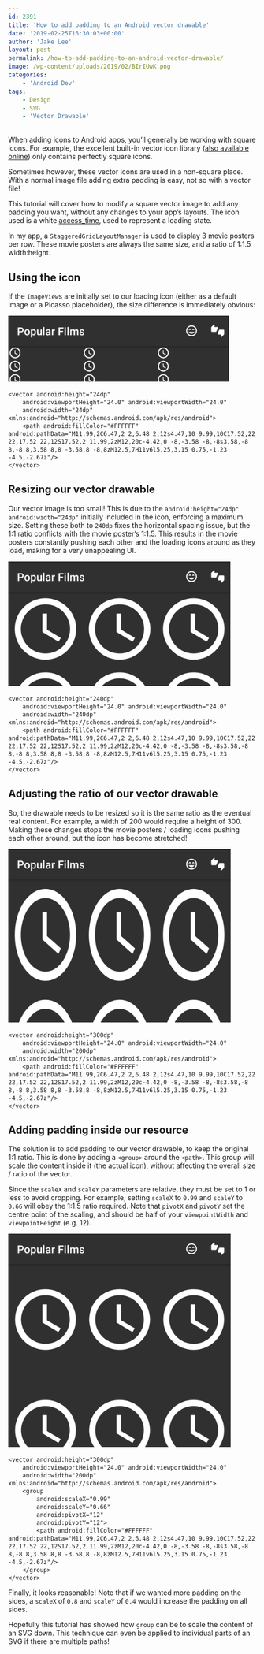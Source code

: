 ```yaml
---
id: 2391
title: 'How to add padding to an Android vector drawable'
date: '2019-02-25T16:30:03+00:00'
author: 'Jake Lee'
layout: post
permalink: /how-to-add-padding-to-an-android-vector-drawable/
image: /wp-content/uploads/2019/02/BIrIUwK.png
categories:
    - 'Android Dev'
tags:
    - Design
    - SVG
    - 'Vector Drawable'
---
```


When adding icons to Android apps, you’ll generally be working with square icons. For example, the excellent built-in vector icon library ([also available online](https://material.io/tools/icons/?style=baseline)) only contains perfectly square icons.

Sometimes however, these vector icons are used in a non-square place. With a normal image file adding extra padding is easy, not so with a vector file!

This tutorial will cover how to modify a square vector image to add any padding you want, without any changes to your app’s layouts. The icon used is a white [access_time](https://material.io/tools/icons/?search=tim&icon=access_time), used to represent a loading state.

In my app, a `StaggeredGridLayoutManager` is used to display 3 movie posters per row. These movie posters are always the same size, and a ratio of 1:1.5 width:height.

## Using the icon

If the `ImageView`s are initially set to our loading icon (either as a default image or a Picasso placeholder), the size difference is immediately obvious:

[![](/wp-content/uploads/2019/02/1.png)](/wp-content/uploads/2019/02/1.png)

```
<vector android:height="24dp"
    android:viewportHeight="24.0" android:viewportWidth="24.0"
    android:width="24dp" xmlns:android="http://schemas.android.com/apk/res/android">
    <path android:fillColor="#FFFFFF" android:pathData="M11.99,2C6.47,2 2,6.48 2,12s4.47,10 9.99,10C17.52,22 22,17.52 22,12S17.52,2 11.99,2zM12,20c-4.42,0 -8,-3.58 -8,-8s3.58,-8 8,-8 8,3.58 8,8 -3.58,8 -8,8zM12.5,7H11v6l5.25,3.15 0.75,-1.23 -4.5,-2.67z"/>
</vector>
```

## Resizing our vector drawable

Our vector image is too small! This is due to the `android:height="24dp" android:width="24dp"` initially included in the icon, enforcing a maximum size. Setting these both to `240dp` fixes the horizontal spacing issue, but the 1:1 ratio conflicts with the movie poster’s 1:1.5. This results in the movie posters constantly pushing each other and the loading icons around as they load, making for a very unappealing UI.

[![](/wp-content/uploads/2019/02/2.png)](/wp-content/uploads/2019/02/2.png)

```
<vector android:height="240dp"
    android:viewportHeight="24.0" android:viewportWidth="24.0"
    android:width="240dp" xmlns:android="http://schemas.android.com/apk/res/android">
    <path android:fillColor="#FFFFFF" android:pathData="M11.99,2C6.47,2 2,6.48 2,12s4.47,10 9.99,10C17.52,22 22,17.52 22,12S17.52,2 11.99,2zM12,20c-4.42,0 -8,-3.58 -8,-8s3.58,-8 8,-8 8,3.58 8,8 -3.58,8 -8,8zM12.5,7H11v6l5.25,3.15 0.75,-1.23 -4.5,-2.67z"/>
</vector>
```

## Adjusting the ratio of our vector drawable

So, the drawable needs to be resized so it is the same ratio as the eventual real content. For example, a width of 200 would require a height of 300. Making these changes stops the movie posters / loading icons pushing each other around, but the icon has become stretched!

[![](/wp-content/uploads/2019/02/3.png)](/wp-content/uploads/2019/02/3.png)

```
<vector android:height="300dp"
    android:viewportHeight="24.0" android:viewportWidth="24.0"
    android:width="200dp" xmlns:android="http://schemas.android.com/apk/res/android">
    <path android:fillColor="#FFFFFF" android:pathData="M11.99,2C6.47,2 2,6.48 2,12s4.47,10 9.99,10C17.52,22 22,17.52 22,12S17.52,2 11.99,2zM12,20c-4.42,0 -8,-3.58 -8,-8s3.58,-8 8,-8 8,3.58 8,8 -3.58,8 -8,8zM12.5,7H11v6l5.25,3.15 0.75,-1.23 -4.5,-2.67z"/>
</vector>
```

## Adding padding inside our resource

The solution is to add padding to our vector drawable, to keep the original 1:1 ratio. This is done by adding a `<group>` around the `<path>`. This group will scale the content inside it (the actual icon), without affecting the overall size / ratio of the vector. 

Since the `scaleX` and `scaleY` parameters are relative, they must be set to 1 or less to avoid cropping. For example, setting `scaleX` to `0.99` and `scaleY` to `0.66` will obey the 1:1.5 ratio required. Note that `pivotX` and `pivotY` set the centre point of the scaling, and should be half of your `viewpointWidth` and `viewpointHeight` (e.g. 12).

[![](/wp-content/uploads/2019/02/4.png)](/wp-content/uploads/2019/02/4.png)

```
<vector android:height="300dp"
    android:viewportHeight="24.0" android:viewportWidth="24.0"
    android:width="200dp" xmlns:android="http://schemas.android.com/apk/res/android">
    <group
        android:scaleX="0.99"
        android:scaleY="0.66"
        android:pivotX="12"
        android:pivotY="12">
        <path android:fillColor="#FFFFFF" android:pathData="M11.99,2C6.47,2 2,6.48 2,12s4.47,10 9.99,10C17.52,22 22,17.52 22,12S17.52,2 11.99,2zM12,20c-4.42,0 -8,-3.58 -8,-8s3.58,-8 8,-8 8,3.58 8,8 -3.58,8 -8,8zM12.5,7H11v6l5.25,3.15 0.75,-1.23 -4.5,-2.67z"/>
    </group>
</vector>
```

Finally, it looks reasonable! Note that if we wanted more padding on the sides, a `scaleX` of `0.8` and `scaleY` of `0.4` would increase the padding on all sides.

Hopefully this tutorial has showed how `group` can be to scale the content of an SVG down. This technique can even be applied to individual parts of an SVG if there are multiple paths!